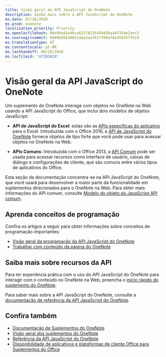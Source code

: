 ```yaml
---
title: Visão geral da API JavaScript do OneNote
description: Saiba mais sobre a API JavaScript do OneNote
ms.date: 07/28/2020
ms.prod: onenote
localization_priority: Priority
ms.openlocfilehash: 08e98e81e46ca62178235454d3ba44f35be2eec2
ms.sourcegitcommit: 9609bd5b4982cdaa2ea7637709a78a45835ffb19
ms.translationtype: HT
ms.contentlocale: pt-BR
ms.lasthandoff: 08/28/2020
ms.locfileid: "47293629"
---
```

# <a name="onenote-javascript-api-overview"></a>Visão geral da API JavaScript do OneNote

Um suplemento do OneNote interage com objetos no OneNote na Web usando a API JavaScript do Office, que inclui dois modelos de objetos JavaScript:

* **API de JavaScript do Excel**: estas são as [APIs específicas do aplicativo](../../develop/application-specific-api-model.md) para o Excel. Introduzida com o Office 2016, a [API de JavaScript do OneNote](/javascript/api/onenote) fornece objetos de tipo forte que você pode usar para acessar objetos no OneNote na Web.

* **APIs Comuns**: Introduzida com o Office 2013, a [API Comum](/javascript/api/office) pode ser usada para acessar recursos como interface de usuário, caixas de diálogo e configurações de cliente, que são comuns entre vários tipos de aplicativos do Office.

Esta seção da documentação concentra-se na API JavaScript do OneNote, que você usará para desenvolver a maior parte da funcionalidade em suplementos direcionados para o OneNote na Web. Para obter mais informações do API comum, consulte [Modelo do objeto do JavaScript API comum](../../develop/office-javascript-api-object-model.md).

## <a name="learn-programming-concepts"></a>Aprenda conceitos de programação

Confira os artigos a seguir para obter informações sobre conceitos de programação importantes:

* [Visão geral da programação da API JavaScript do OneNote](../../onenote/onenote-add-ins-programming-overview.md)
* [Trabalhar com conteúdo da página do OneNote](../../onenote/onenote-add-ins-page-content.md)

## <a name="learn-about-api-capabilities"></a>Saiba mais sobre recursos da API

Para ter experiência prática com o uso do API JavaScript do OneNote para interagir com o conteúdo no OneNote na Web, preencha o [início rápido do suplemento do OneNote](../../quickstarts/onenote-quickstart.md).

Para saber mais sobre a API JavaScript do OneNote, consulte a [documentação de referência da API JavaScript do OneNote](/javascript/api/onenote).

## <a name="see-also"></a>Confira também

* [Documentação de Suplementos do OneNote](../../onenote/index.yml)
* [Visão geral dos suplementos do OneNote](../../onenote/onenote-add-ins-programming-overview.md)
* [Referência da API JavaScript do OneNote](/javascript/api/onenote)
* [Disponibilidade de aplicativos e plataformas de cliente Office para Suplementos do Office](../../overview/office-add-in-availability.md)
